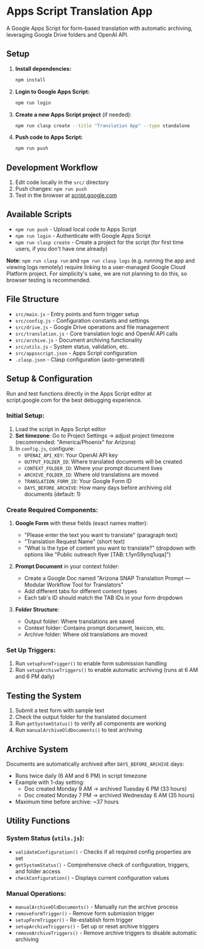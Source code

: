 # Apps Script Translation App

A Google Apps Script for form-based translation with automatic archiving, leveraging Google Drive folders and OpenAI API.

## Setup

1. **Install dependencies:**
   ```bash
   npm install
   ```

2. **Login to Google Apps Script:**
   ```bash
   npm run login
   ```

3. **Create a new Apps Script project** (if needed):
   ```bash
   npm run clasp create --title "Translation App" --type standalone
   ```

4. **Push code to Apps Script:**
   ```bash
   npm run push
   ```

## Development Workflow

1. Edit code locally in the `src/` directory
2. Push changes: `npm run push`
3. Test in the browser at [script.google.com](https://script.google.com)

## Available Scripts

- `npm run push` - Upload local code to Apps Script
- `npm run login` - Authenticate with Google Apps Script
- `npm run clasp create` - Create a project for the script (for first time users, if you don't have one already)

**Note:** `npm run clasp run` and `npm run clasp logs` (e.g. running the app and viewing logs remotely) require linking to a 
user-managed Google Cloud Platform project. For simplicity's sake, we are not planning to do this, so browser testing is recommended.

## File Structure

- `src/main.js` - Entry points and form trigger setup
- `src/config.js` - Configuration constants and settings
- `src/drive.js` - Google Drive operations and file management
- `src/translation.js` - Core translation logic and OpenAI API calls
- `src/archive.js` - Document archiving functionality
- `src/utils.js` - System status, validation, etc.
- `src/appsscript.json` - Apps Script configuration
- `.clasp.json` - Clasp configuration (auto-generated)

## Setup & Configuration

Run and test functions directly in the Apps Script editor at script.google.com for the best debugging experience.

### Initial Setup:
1. Load the script in Apps Script editor
2. **Set timezone**: Go to Project Settings → adjust project timezone (recommended: "America/Phoenix" for Arizona)
3. In `config.js`, configure:
   - `OPENAI_API_KEY`: Your OpenAI API key
   - `OUTPUT_FOLDER_ID`: Where translated documents will be created
   - `CONTEXT_FOLDER_ID`: Where your prompt document lives
   - `ARCHIVE_FOLDER_ID`: Where old translations are moved
   - `TRANSLATION_FORM_ID`: Your Google Form ID
   - `DAYS_BEFORE_ARCHIVE`: How many days before archiving old documents (default: 1)

### Create Required Components:
1. **Google Form** with these fields (exact names matter):
   - "Please enter the text you want to translate" (paragraph text)
   - "Translation Request Name" (short text)
   - "What is the type of content you want to translate?" (dropdown with options like "Public outreach flyer [TAB: t.1yn59ynq1uqa]")

2. **Prompt Document** in your context folder:
   - Create a Google Doc named "Arizona SNAP Translation Prompt — Modular Workflow Tool for Translators"
   - Add different tabs for different content types
   - Each tab's ID should match the TAB IDs in your form dropdown

3. **Folder Structure**:
   - Output folder: Where translations are saved
   - Context folder: Contains prompt document, lexicon, etc.
   - Archive folder: Where old translations are moved

### Set Up Triggers:
1. Run `setupFormTrigger()` to enable form submission handling
2. Run `setupArchiveTriggers()` to enable automatic archiving (runs at 6 AM and 6 PM daily)

## Testing the System

1. Submit a test form with sample text
2. Check the output folder for the translated document
3. Run `getSystemStatus()` to verify all components are working
4. Run `manualArchiveOldDocuments()` to test archiving

## Archive System

Documents are automatically archived after `DAYS_BEFORE_ARCHIVE` days:
- Runs twice daily (6 AM and 6 PM) in script timezone
- Example with 1-day setting:
  - Doc created Monday 9 AM → archived Tuesday 6 PM (33 hours)
  - Doc created Monday 7 PM → archived Wednesday 6 AM (35 hours)
- Maximum time before archive: ~37 hours

## Utility Functions

### System Status (`utils.js`):
- `validateConfiguration()` - Checks if all required config properties are set
- `getSystemStatus()` - Comprehensive check of configuration, triggers, and folder access
- `checkConfiguration()` - Displays current configuration values

### Manual Operations:
- `manualArchiveOldDocuments()` - Manually run the archive process
- `removeFormTrigger()` - Remove form submission trigger
- `setupFormTrigger()` - Re-establish form trigger
- `setupArchiveTriggers()` - Set up or reset archive triggers
- `removeArchiveTriggers()` - Remove archive triggers to disable automatic archiving